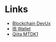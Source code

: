 # Links

- [Blockchain DevUx](https://bdevux.github.io/wiki/)
- [IB Wallet](https://github.com/ibchain/IBWallet)
- [Qiita MTDK1](https://qiita.com/MTDK1)
